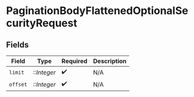 # PaginationBodyFlattenedOptionalSecurityRequest


## Fields

| Field              | Type               | Required           | Description        |
| ------------------ | ------------------ | ------------------ | ------------------ |
| `limit`            | *::Integer*        | :heavy_check_mark: | N/A                |
| `offset`           | *::Integer*        | :heavy_check_mark: | N/A                |